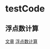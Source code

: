 # testCode
## 浮点数计算
[文章](https://mp.weixin.qq.com/s/7Jd5m1pPfivi727R6TTIpA)
[浮点数计算](github.com/shopspring/decimal)

